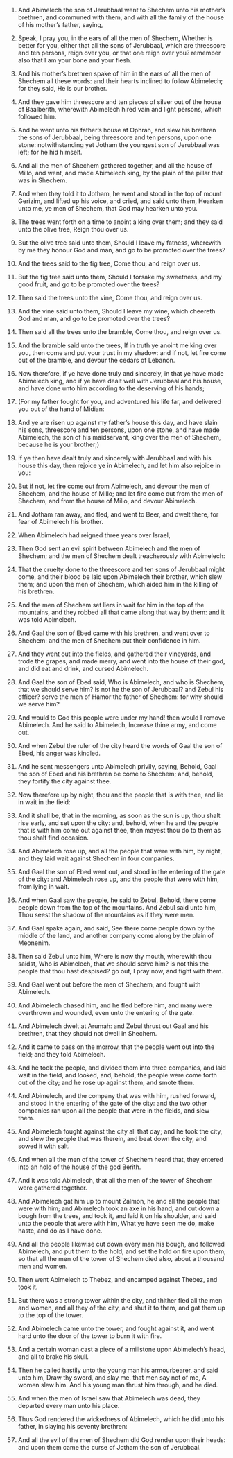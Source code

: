 1. And Abimelech the son of Jerubbaal went to Shechem unto his
mother’s brethren, and communed with them, and with all the family of
the house of his mother’s father, saying,

2. Speak, I pray you, in
the ears of all the men of Shechem, Whether is better for you, either
that all the sons of Jerubbaal, which are threescore and ten persons,
reign over you, or that one reign over you? remember also that I am
your bone and your flesh.

3. And his mother’s brethren spake of him in the ears of all the men
of Shechem all these words: and their hearts inclined to follow
Abimelech; for they said, He is our brother.

4. And they gave him threescore and ten pieces of silver out of the
house of Baalberith, wherewith Abimelech hired vain and light persons,
which followed him.

5. And he went unto his father’s house at Ophrah, and slew his
brethren the sons of Jerubbaal, being threescore and ten persons, upon
one stone: notwithstanding yet Jotham the youngest son of Jerubbaal
was left; for he hid himself.

6. And all the men of Shechem gathered together, and all the house of
Millo, and went, and made Abimelech king, by the plain of the pillar
that was in Shechem.

7. And when they told it to Jotham, he went and stood in the top of
mount Gerizim, and lifted up his voice, and cried, and said unto them,
Hearken unto me, ye men of Shechem, that God may hearken unto you.

8. The trees went forth on a time to anoint a king over them; and
they said unto the olive tree, Reign thou over us.

9. But the olive tree said unto them, Should I leave my fatness,
wherewith by me they honour God and man, and go to be promoted over
the trees?

10. And the trees said to the fig tree, Come thou, and
reign over us.

11. But the fig tree said unto them, Should I forsake my sweetness,
and my good fruit, and go to be promoted over the trees?

12. Then
said the trees unto the vine, Come thou, and reign over us.

13. And the vine said unto them, Should I leave my wine, which
cheereth God and man, and go to be promoted over the trees?

14. Then
said all the trees unto the bramble, Come thou, and reign over us.

15. And the bramble said unto the trees, If in truth ye anoint me
king over you, then come and put your trust in my shadow: and if not,
let fire come out of the bramble, and devour the cedars of Lebanon.

16. Now therefore, if ye have done truly and sincerely, in that ye
have made Abimelech king, and if ye have dealt well with Jerubbaal and
his house, and have done unto him according to the deserving of his
hands;

17. (For my father fought for you, and adventured his life
far, and delivered you out of the hand of Midian:

18. And ye are
risen up against my father’s house this day, and have slain his sons,
threescore and ten persons, upon one stone, and have made Abimelech,
the son of his maidservant, king over the men of Shechem, because he
is your brother;)

19. If ye then have dealt truly and sincerely with
Jerubbaal and with his house this day, then rejoice ye in Abimelech,
and let him also rejoice in you:

20. But if not, let fire come out
from Abimelech, and devour the men of Shechem, and the house of Millo;
and let fire come out from the men of Shechem, and from the house of
Millo, and devour Abimelech.

21. And Jotham ran away, and fled, and went to Beer, and dwelt there,
for fear of Abimelech his brother.

22. When Abimelech had reigned three years over Israel,

23. Then God
sent an evil spirit between Abimelech and the men of Shechem; and the
men of Shechem dealt treacherously with Abimelech:

24. That the
cruelty done to the threescore and ten sons of Jerubbaal might come,
and their blood be laid upon Abimelech their brother, which slew them;
and upon the men of Shechem, which aided him in the killing of his
brethren.

25. And the men of Shechem set liers in wait for him in the top of
the mountains, and they robbed all that came along that way by them:
and it was told Abimelech.

26. And Gaal the son of Ebed came with his brethren, and went over to
Shechem: and the men of Shechem put their confidence in him.

27. And they went out into the fields, and gathered their vineyards,
and trode the grapes, and made merry, and went into the house of their
god, and did eat and drink, and cursed Abimelech.

28. And Gaal the son of Ebed said, Who is Abimelech, and who is
Shechem, that we should serve him? is not he the son of Jerubbaal? and
Zebul his officer? serve the men of Hamor the father of Shechem: for
why should we serve him?

29. And would to God this people were under
my hand! then would I remove Abimelech. And he said to Abimelech,
Increase thine army, and come out.

30. And when Zebul the ruler of the city heard the words of Gaal the
son of Ebed, his anger was kindled.

31. And he sent messengers unto Abimelech privily, saying, Behold,
Gaal the son of Ebed and his brethren be come to Shechem; and, behold,
they fortify the city against thee.

32. Now therefore up by night, thou and the people that is with thee,
and lie in wait in the field:

33. And it shall be, that in the
morning, as soon as the sun is up, thou shalt rise early, and set upon
the city: and, behold, when he and the people that is with him come
out against thee, then mayest thou do to them as thou shalt find
occasion.

34. And Abimelech rose up, and all the people that were with him, by
night, and they laid wait against Shechem in four companies.

35. And Gaal the son of Ebed went out, and stood in the entering of
the gate of the city: and Abimelech rose up, and the people that were
with him, from lying in wait.

36. And when Gaal saw the people, he said to Zebul, Behold, there
come people down from the top of the mountains. And Zebul said unto
him, Thou seest the shadow of the mountains as if they were men.

37. And Gaal spake again, and said, See there come people down by the
middle of the land, and another company come along by the plain of
Meonenim.

38. Then said Zebul unto him, Where is now thy mouth, wherewith thou
saidst, Who is Abimelech, that we should serve him? is not this the
people that thou hast despised? go out, I pray now, and fight with
them.

39. And Gaal went out before the men of Shechem, and fought with
Abimelech.

40. And Abimelech chased him, and he fled before him, and many were
overthrown and wounded, even unto the entering of the gate.

41. And Abimelech dwelt at Arumah: and Zebul thrust out Gaal and his
brethren, that they should not dwell in Shechem.

42. And it came to pass on the morrow, that the people went out into
the field; and they told Abimelech.

43. And he took the people, and divided them into three companies,
and laid wait in the field, and looked, and, behold, the people were
come forth out of the city; and he rose up against them, and smote
them.

44. And Abimelech, and the company that was with him, rushed forward,
and stood in the entering of the gate of the city: and the two other
companies ran upon all the people that were in the fields, and slew
them.

45. And Abimelech fought against the city all that day; and he took
the city, and slew the people that was therein, and beat down the
city, and sowed it with salt.

46. And when all the men of the tower of Shechem heard that, they
entered into an hold of the house of the god Berith.

47. And it was told Abimelech, that all the men of the tower of
Shechem were gathered together.

48. And Abimelech gat him up to mount Zalmon, he and all the people
that were with him; and Abimelech took an axe in his hand, and cut
down a bough from the trees, and took it, and laid it on his shoulder,
and said unto the people that were with him, What ye have seen me do,
make haste, and do as I have done.

49. And all the people likewise cut down every man his bough, and
followed Abimelech, and put them to the hold, and set the hold on fire
upon them; so that all the men of the tower of Shechem died also,
about a thousand men and women.

50. Then went Abimelech to Thebez, and encamped against Thebez, and
took it.

51. But there was a strong tower within the city, and thither fled
all the men and women, and all they of the city, and shut it to them,
and gat them up to the top of the tower.

52. And Abimelech came unto the tower, and fought against it, and
went hard unto the door of the tower to burn it with fire.

53. And a certain woman cast a piece of a millstone upon Abimelech’s
head, and all to brake his skull.

54. Then he called hastily unto the young man his armourbearer, and
said unto him, Draw thy sword, and slay me, that men say not of me, A
women slew him. And his young man thrust him through, and he died.

55. And when the men of Israel saw that Abimelech was dead, they
departed every man unto his place.

56. Thus God rendered the wickedness of Abimelech, which he did unto
his father, in slaying his seventy brethren:

57. And all the evil of
the men of Shechem did God render upon their heads: and upon them came
the curse of Jotham the son of Jerubbaal.